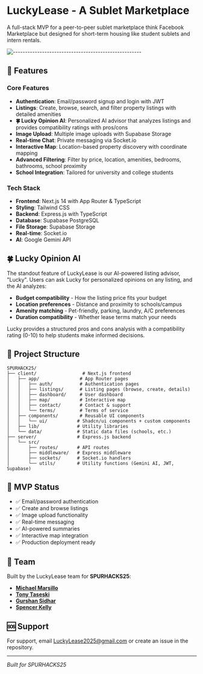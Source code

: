 # LuckyLease - A Sublet Marketplace

A full-stack MVP for a peer-to-peer sublet marketplace think Facebook Marketplace but designed for short-term housing like student sublets and intern rentals.

![-----------------------------------------------------](https://raw.githubusercontent.com/andreasbm/readme/master/assets/lines/rainbow.png)

## 🚀 Features

### Core Features
- **Authentication**: Email/password signup and login with JWT
- **Listings**: Create, browse, search, and filter property listings with detailed amenities
- **🍀 Lucky Opinion AI**: Personalized AI advisor that analyzes listings and provides compatibility ratings with pros/cons
- **Image Upload**: Multiple image uploads with Supabase Storage
- **Real-time Chat**: Private messaging via Socket.io
- **Interactive Map**: Location-based property discovery with coordinate mapping
- **Advanced Filtering**: Filter by price, location, amenities, bedrooms, bathrooms, school proximity
- **School Integration**: Tailored for university and college students

### Tech Stack
- **Frontend**: Next.js 14 with App Router & TypeScript
- **Styling**: Tailwind CSS
- **Backend**: Express.js with TypeScript
- **Database**: Supabase PostgreSQL
- **File Storage**: Supabase Storage
- **Real-time**: Socket.io
- **AI**: Google Gemini API

## 🍀 Lucky Opinion AI

The standout feature of LuckyLease is our AI-powered listing advisor, "Lucky". Users can ask Lucky for personalized opinions on any listing, and the AI analyzes:

- **Budget compatibility** - How the listing price fits your budget
- **Location preferences** - Distance and proximity to schools/campus
- **Amenity matching** - Pet-friendly, parking, laundry, A/C preferences
- **Duration compatibility** - Whether lease terms match your needs

Lucky provides a structured pros and cons analysis with a compatibility rating (0-10) to help students make informed decisions.

## 📁 Project Structure

```
SPURHACK25/
├── client/                 # Next.js frontend
│   ├── app/               # App Router pages
│   │   ├── auth/          # Authentication pages
│   │   ├── listings/      # Listing pages (browse, create, details)
│   │   ├── dashboard/     # User dashboard
│   │   ├── map/           # Interactive map
│   │   ├── contact/       # Contact & support
│   │   └── terms/         # Terms of service
│   ├── components/        # Reusable UI components
│   │   └── ui/           # Shadcn/ui components + custom components
│   ├── lib/              # Utility libraries
│   └── data/             # Static data files (schools, etc.)
├── server/               # Express.js backend
│   └── src/
│       ├── routes/       # API routes
│       ├── middleware/   # Express middleware
│       ├── sockets/      # Socket.io handlers
│       └── utils/        # Utility functions (Gemini AI, JWT, Supabase)
```

## 🎯 MVP Status

- ✅ Email/password authentication
- ✅ Create and browse listings
- ✅ Image upload functionality
- ✅ Real-time messaging
- ✅ AI-powered summaries
- ✅ Interactive map integration
- ✅ Production deployment ready

## 👥 Team

Built by the LuckyLease team for **SPURHACKS25**:
- **[Michael Marsillo](https://www.linkedin.com/in/michaelmarsillo)** 
- **[Tony Taseski](https://www.linkedin.com/in/a-taseski)**
- **[Gurshan Sidhar](https://www.linkedin.com/in/gurshan-sidhar)**
- **[Spencer Kelly](https://www.linkedin.com/in/spencergk)** 

## 🆘 Support

For support, email LuckyLease2025@gmail.com or create an issue in the repository.

---
*Built for SPURHACKS25*
